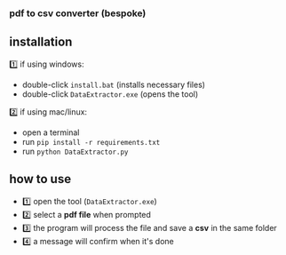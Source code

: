 ### pdf to csv converter (bespoke)

## installation
1️⃣ if using windows:
   - double-click `install.bat` (installs necessary files)
   - double-click `DataExtractor.exe` (opens the tool)

2️⃣ if using mac/linux:
   - open a terminal
   - run `pip install -r requirements.txt`
   - run `python DataExtractor.py`

## how to use
- 1️⃣ open the tool (`DataExtractor.exe`) 
- 2️⃣ select a **pdf file** when prompted
- 3️⃣ the program will process the file and save a **csv** in the same folder
- 4️⃣ a message will confirm when it's done


